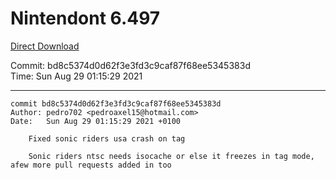 # Nintendont 6.497
[Direct Download](./Nintendont.zip)

Commit: bd8c5374d0d62f3e3fd3c9caf87f68ee5345383d  
Time: Sun Aug 29 01:15:29 2021   

-----

```
commit bd8c5374d0d62f3e3fd3c9caf87f68ee5345383d
Author: pedro702 <pedroaxel15@hotmail.com>
Date:   Sun Aug 29 01:15:29 2021 +0100

    Fixed sonic riders usa crash on tag
    
    Sonic riders ntsc needs isocache or else it freezes in tag mode, afew more pull requests added in too
```
